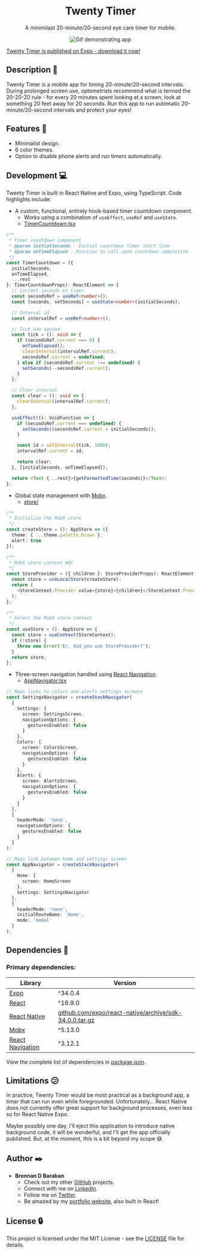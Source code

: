 <h1 align="center">Twenty Timer</h1>
<p align="center">
  A minimilast 20-minute/20-second eye care timer for mobile.
</p>

<p align="center">
  <img
    src="https://github.com/bdbaraban/twenty-timer/blob/master/src/assets/demo.gif"
    alt="Gif demonstrating app"
  />
</p>

[Twenty Timer is published on Expo - download it now!](https://expo.io/@bdbaraban/twenty-timer)

## Description :speech_balloon:

Twenty Timer is a mobile app for timing 20-minute/20-second intervals. During
prolonged screen use, optometrists recommend what is termed the 20-20-20 rule -
for every 20 minutes spent looking at a screen, look at something 20 feet
away for 20 seconds. Run this app to run automatic 20-minute/20-second intervals and
protect your eyes!

## Features :calling:

- Minimalist design.
- 6 color themes.
- Option to disable phone alerts and run timers automatically.

## Development :computer:

Twenty Timer is built in React Native and Expo, using TypeScript. Code highlights include:

- A custom, functional, entirely hook-based timer countdown component.
  - Works using a combination of `useEffect`, `useRef` and `useState`.
  - [TimerCountdown.tsx](./components/TimerCountdown.tsx)

```typescript
/**
 * Timer countdown component
 * @param initialSeconds - Initial countdown timer start time
 * @param onTimeElapsed - Function to call upon countdown completion
 */
const TimerCountdown = ({
  initialSeconds,
  onTimeElapsed,
  ...rest
}: TimerCountdownProps): ReactElement => {
  // Current seconds on timer
  const secondsRef = useRef<number>();
  const [seconds, setSeconds] = useState<number>(initialSeconds);

  // Interval id
  const intervalRef = useRef<number>();

  // Tick one second
  const tick = (): void => {
    if (secondsRef.current === 0) {
      onTimeElapsed();
      clearInterval(intervalRef.current);
      secondsRef.current = undefined;
    } else if (secondsRef.current !== undefined) {
      setSeconds(--secondsRef.current);
    }
  };

  // Clear interval
  const clear = (): void => {
    clearInterval(intervalRef.current);
  };

  useEffect((): VoidFunction => {
    if (secondsRef.current === undefined) {
      setSeconds((secondsRef.current = initialSeconds));
    }

    const id = setInterval(tick, 1000);
    intervalRef.current = id;

    return clear;
  }, [initialSeconds, onTimeElapsed]);

  return <Text {...rest}>{getFormattedTime(seconds)}</Text>;
};
```

- Global state management with [Mobx](https://mobx.js.org/).
  - [store/](./store)

```typescript
/**
 * Initialize the MobX store
 */
const createStore = (): AppStore => ({
  theme: { ...theme.palette.brown },
  alert: true
});
```

```typescript
/**
 * MobX store context HOC
 */
const StoreProvider = ({ children }: StoreProviderProps): ReactElement => {
  const store = useLocalStore(createStore);
  return (
    <StoreContext.Provider value={store}>{children}</StoreContext.Provider>
  );
};
```

```typescript
/**
 * Select the MobX store context
 */
const useStore = (): AppStore => {
  const store = useContext(StoreContext);
  if (!store) {
    throw new Error('Er, did you use StoreProvider?');
  }
  return store;
};
```

- Three-screen navigation handled using [React Navigation](https://reactnavigation.org/).
  - [AppNavigator.tsx](./AppNavigator.tsx)

```typescript
// Maps links to colors and alerts settings screens
const SettingsNavigator = createStackNavigator(
  {
    Settings: {
      screen: SettingsScreen,
      navigationOptions: {
        gesturesEnabled: false
      }
    },
    Colors: {
      screen: ColorsScreen,
      navigationOptions: {
        gesturesEnabled: false
      }
    },
    Alerts: {
      screen: AlertsScreen,
      navigationOptions: {
        gesturesEnabled: false
      }
    }
  },
  {
    headerMode: 'none',
    navigationOptions: {
      gesturesEnabled: false
    }
  }
);

// Maps link between home and settings screen
const AppNavigator = createStackNavigator(
  {
    Home: {
      screen: HomeScreen
    },
    Settings: SettingsNavigator
  },
  {
    headerMode: 'none',
    initialRouteName: 'Home',
    mode: 'modal'
  }
);
```

## Dependencies :couple:

### Primary dependencies:

| Library                                                  | Version                                                                                                                  |
| -------------------------------------------------------- | ------------------------------------------------------------------------------------------------------------------------ |
| [Expo](https://expo.io/)                                 | ^34.0.4                                                                                                                  |
| [React](https://reactjs.org/)                            | ^16.9.0                                                                                                                  |
| [React Native](https://facebook.github.io/react-native/) | [github.com/expo/react-native/archive/sdk-34.0.0.tar.gz](https://github.com/expo/react-native/archive/sdk-34.0.0.tar.gz) |
| [Mobx](https://mobx.js.org/)                             | ^5.13.0                                                                                                                  |
| [React Navigation](https://reactnavigation.org/)         | ^3.12.1                                                                                                                  |

View the complete list of dependencies in [package.json](./package.json).

## Limitations :confused:

In practice, Twenty Timer would be most practical as a background app, a timer that can run even while foregrounded. Unfortunately... React Native does not currently offer great support for background processes, even less so for React Native Expo.

Maybe possibly one day, I'll eject this application to introduce native background code, it will be wonderful, and I'll get the app officially published. But, at the moment, this is a bit beyond my scope :sweat_smile:.

## Author :black_nib:

- **Brennan D Baraban**
  - Check out my other [GitHub](https://github.com/bdbaraban) projects.
  - Connect with me on [LinkedIn](https://linkedin.com/in/bdbaraban).
  - Follow me on [Twitter](https://twitter.com/bdov_).
  - Be amazed by my [portfolio website](https://bdov.dev), also built in React!

## License :lock:

This project is licensed under the MIT License - see the [LICENSE](./LICENSE) file for details.
